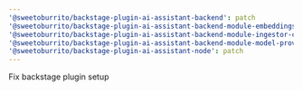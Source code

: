 ```yaml
---
'@sweetoburrito/backstage-plugin-ai-assistant-backend': patch
'@sweetoburrito/backstage-plugin-ai-assistant-backend-module-embeddings-provider-ollama': patch
'@sweetoburrito/backstage-plugin-ai-assistant-backend-module-ingestor-catalog': patch
'@sweetoburrito/backstage-plugin-ai-assistant-backend-module-model-provider-ollama': patch
'@sweetoburrito/backstage-plugin-ai-assistant-node': patch
---
```


Fix backstage plugin setup
